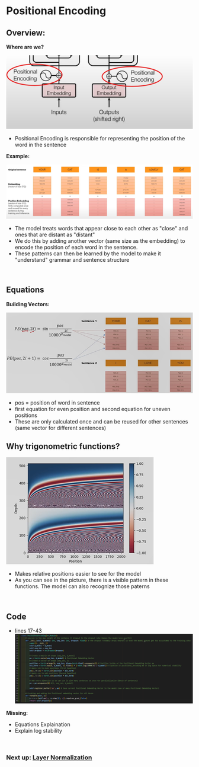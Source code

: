 # Positional Encoding
## Overview:
**Where are we?**

![](images/positional_encoding/2025-04-16-19-37-59.png)
* Positional Encoding is responsible for representing the position of the word in the sentence

**Example:**

![](images/positional_encoding/2025-04-16-19-56-13.png)
* The model treats words that appear close to each other as "close" and ones that are distant as "distant"
* We do this by adding another vector (same size as the embedding) to encode the position of each word in the sentence.
* These patterns can then be learned by the model to make it "understand" grammar and sentence structure

<br>

## Equations
**Building Vectors:**

![](images/positional_encoding/2025-04-21-14-06-28.png)
* pos = position of word in sentence
* first equation for even position and second equation for uneven positions
* These are only calculated once and can be reused for other sentences (same vector for different sentences)

## Why trigonometric functions?
![](images/positional_encoding/2025-04-21-16-06-47.png)
* Makes relative positions easier to see for the model
* As you can see in the picture, there is a visible pattern in these functions. The model can also recognize those paterns

<br>

## Code
* lines 17-43
![](images/positional_encoding/2025-04-18-01-05-13.png)

**Missing:**
* Equations Explaination
* Explain log stability

<br>

### Next up: [Layer Normalization](layer_normalization.md)
